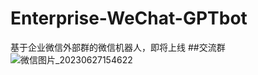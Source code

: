 # Enterprise-WeChat-GPTbot
基于企业微信外部群的微信机器人，即将上线
##交流群
![微信图片_20230627154622](https://github.com/luolin-ai/Enterprise-WeChat-GPTbot/assets/135555634/3595076e-c145-4836-bec1-ededc9933e80)
